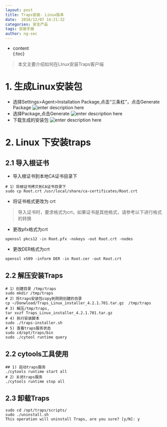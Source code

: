 ```yaml
---
layout: post  
title: Traps安装- Linux版本
date:  2018/12/07 14:21:32  
categories: 安全产品
tags: 安装手册   
author: ng-sec  
---
```


* content  
{:toc}

> 本文主要介绍如何在LInux安装Traps客户端

# 1. 生成Linux安装包
- 选择Settings>Agent>Installation Package,点击“三条杠”，点击Generate Package
![enter description here](http://800wifi.com/ng-sec/1544418138635.png)
- 选择Package,点击Generate
![enter description here](http://800wifi.com/ng-sec/1544422264169.png)
- 下载生成的安装包
![enter description here](http://800wifi.com/ng-sec/1544424713199.png)
# 2. Linux 下安装traps

## 2.1 导入根证书

- 导入根证书到本地CA证书目录下
``` shell?linenums
# 1）将根证书拷贝到CA证书目录下
sudo cp Root.crt /usr/local/share/ca-certificates/Root.crt 
```
- 将证书格式更改为 crt
> 导入证书时，要求格式为crt，如果证书是其他格式，请参考以下进行格式的转换

 - 更改pfx格式为crt
``` shell?linenums
openssl pkcs12 -in Root.pfx -nokeys -out Root.crt -nodes  
```
- 更改DER格式为crt
 
``` shell?linenums
openssl x509 -inform DER -in Root.cer -out Root.crt 
```

## 2.2 解压安装Traps
 
``` shell?linenums
# 1）创建目录 /tmp/traps
sudo mkdir /tmp/traps
# 2）将traps安装包copy到刚刚创建的目录
cp ~/Donwload/Traps_Linux_installer_4.2.1.701.tar.gz  /tmp/traps
# 3) 解压/tmp/traps,
tar xvzf Traps_Linux_installer_4.2.1.701.tar.gz
# 4) 执行安装脚本
sudo ./traps-installer.sh
# 5) 查看traps服务状态
sudo cd/opt/traps/bin
sudo ./cytool runtime query 
```
## 2.2 cytools工具使用
``` shell?linenums
## 1) 启动traps服务
./cytools runtime start all
# 2）关闭traps服务
./cytools runtime stop all
```

## 2.3 卸载Traps

``` shell?linenums
sudo cd /opt/traps/scripts/
sudo ./uninstall.sh
This operation will uninstall Traps, are you sure? [y/N]: y
```


